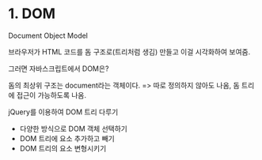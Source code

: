 # 1. DOM

Document Object Model

브라우저가 HTML 코드를 돔 구조로(트리처럼 생김) 만들고 이걸 시각화하여 보여줌.



그러면 자바스크립트에서 DOM은?



돔의 최상위 구조는 document라는 객체이다. => 따로 정의하지 않아도 나옴, 돔 트리에 접근이 가능하도록 나옴.



jQuery를 이용하여 DOM 트리 다루기

- 다양한 방식으로 DOM 객체 선택하기
- DOM 트리에 요소 추가하고 빼기
- DOM 트리의 요소 변형시키기